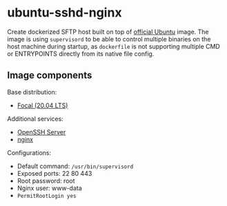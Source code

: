 # ubuntu-sshd-nginx

Create dockerized SFTP host built on top of [official Ubuntu](https://registry.hub.docker.com/_/ubuntu/) image. The image is using `supervisord` to be able to control multiple binaries on the host machine during startup, as `dockerfile` is not supporting multiple CMD or ENTRYPOINTS directly from its native file config. 

## Image components

Base distribution:
* [Focal (20.04 LTS)](https://packages.ubuntu.com/focal/ubuntu-minimal)

Additional services:
* [OpenSSH Server](https://ubuntu.com/server/docs/service-openssh)
* [nginx](http://nginx.org/)

Configurations:
* Default command: `/usr/bin/supervisord`
* Exposed ports: 22 80 443
* Root password: root
* Nginx user: www-data
* `PermitRootLogin yes`
